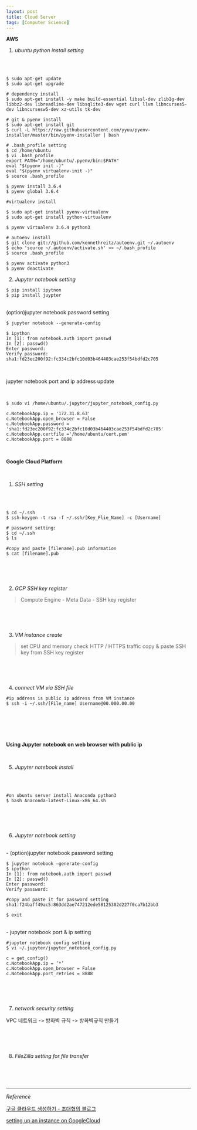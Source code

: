```yaml
---
layout: post
title: Cloud Server
tags: [Computer Science]
---
```


**AWS**


1. *ubuntu python install setting*
<br/>
<br/>


```
$ sudo apt-get update
$ sudo apt-get upgrade

# dependency install
$ sudo apt-get install -y make build-essential libssl-dev zlib1g-dev libbz2-dev libreadline-dev libsqlite3-dev wget curl llvm libncurses5-dev libncursesw5-dev xz-utils tk-dev

# git & pyenv install
$ sudo apt-get install git
$ curl -L https://raw.githubusercontent.com/yyuu/pyenv-installer/master/bin/pyenv-installer | bash

# .bash_profile setting
$ cd /home/ubuntu
$ vi .bash_profile
export PATH="/home/ubuntu/.pyenv/bin:$PATH"
eval "$(pyenv init -)"
eval "$(pyenv virtualenv-init -)"
$ source .bash_profile

$ pyenv install 3.6.4
$ pyenv global 3.6.4

#virtualenv install

$ sudo apt-get install pyenv-virtualenv
$ sudo apt-get install python-virtualenv

$ pyenv virtualenv 3.6.4 python3

# autoenv install
$ git clone git://github.com/kennethreitz/autoenv.git ~/.autoenv
$ echo 'source ~/.autoenv/activate.sh' >> ~/.bash_profile
$ source .bash_profile

$ pyenv activate python3
$ pyenv deactivate
```


2. *Jupyter notebook setting*



```
$ pip install ipytnon
$ pip install juypter
```


<br/>
(option)jupyter notebook password setting
<br/>



```
$ jupyter notebook --generate-config

$ ipython
In [1]: from notebook.auth import passwd
In [2]: passwd()
Enter password:
Verify password:
sha1:fd23ec200f92:fc334c2bfc10d03b464403cae253f54bdfd2c705
```

<br/>

jupyter notebook port and ip address update

<br/>


```
$ sudo vi /home/ubuntu/.jupyter/jupyter_notebook_config.py

c.NotebookApp.ip = '172.31.8.63'
c.NotebookApp.open_browser = False
c.NotebookApp.password = 'sha1:fd23ec200f92:fc334c2bfc10d03b464403cae253f54bdfd2c705'
c.NotebookApp.certfile ='/home/ubuntu/cert.pem'
c.NotebookApp.port = 8888
```

<br/>


**Google Cloud Platform**

<br/>

1. *SSH setting*

<br/>
<br/>

```
$ cd ~/.ssh
$ ssh-keygen -t rsa -f ~/.ssh/[Key_Flie_Name] -c [Username]

# password setting:
$ cd ~/.ssh
$ ls

#copy and paste [filename].pub information
$ cat [filename].pub
```

<br/>
<br/>
<br/>

2. *GCP SSH key register*
> Compute Engine - Meta Data - SSH key
> register

<br/>
<br/>
<br/>

3. *VM instance create*
>set CPU and memory
>check HTTP / HTTPS traffic
>copy & paste SSH key from SSH key register

<br/>
<br/>
<br/>

4. *connect VM via SSH file*

```
#ip address is public ip address from VM instance
$ ssh -i ~/.ssh/[File_name] Username@00.000.00.00
```
<br/>
<br/>
<br/>
<br/>

**Using Jupyter notebook on web browser with public ip**

<br/>

5. *Jupyter notebook install*

<br/>
<br/>

```
#on ubuntu server install Anaconda python3
$ bash Anaconda-latest-Linux-x86_64.sh
```

<br/>
<br/>
<br/>

6. *Jupyter notebook setting*

<br/>
- (option)jupyter notebook password setting
<br/>


```
$ jupyter notebook –generate-config
$ ipython
In [1]: from notebook.auth import passwd
In [2]: passwd()
Enter password:
Verify password:

#copy and paste it for password setting
sha1:f24baff49ac5:863dd2ae747212ede58125302d227f0ca7b12bb3

$ exit
```

<br/>
- jupyter notebook port & ip setting
<br/>

```
#jupyter notebook config setting
$ vi ~/.jupyter/jupyter_notebook_config.py

c = get_config()
c.NotebookApp.ip = ‘*’
c.NotebookApp.open_browser = False
c.NotebookApp.port_retries = 8888
```
<br/>
<br/>
<br/>

7. *network security setting*

VPC 네트워크 -> 방화벽 규칙 -> 방화벽규칙 만들기




<br/>
<br/>
<br/>

8. *FileZilla setting for file transfer*





<br/>
<br/>
<br/>

***
*Reference*


[구글 클라우드 생성하기 - 조대협의 블로그](http://bcho.tistory.com/1107)

[setting up an instance on GoogleCloud](https://minus31.github.io/blog/setupgcp/)
